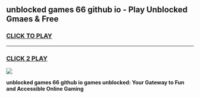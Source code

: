 
## unblocked games 66 github io - Play Unblocked Gmaes & Free
<h3>
<a href="https://news.freeplayer.one?title=unblocked_games_66_github_io&ref=16F">CLICK TO PLAY</a></h3>
<hr>

<h3>
<a href="https://news.freeplayer.one?title=unblocked_games_66_github_io&ref=16F">CLICK 2 PLAY</a>
  
</h3>

<a href="https://news.freeplayer.one?title=unblocked_games_66_github_io&ref=16F/"><img src="https://clearcache.store/games.png"></a>


**unblocked games 66 github io games unblocked: Your Gateway to Fun and Accessible Online Gaming**
